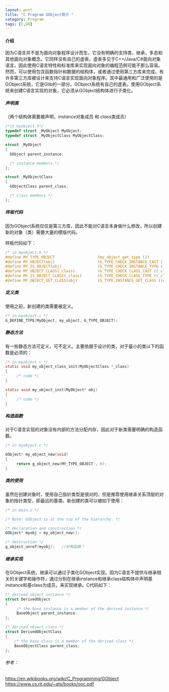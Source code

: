 ```yaml
---
layout: post
title: "C Program GObject简介 "
category: Program
tags: [C,OO]
---
```


#### 介绍


因为C语言并不是为面向对象程序设计而生，它没有明确的支持类，继承，多态和其他面向对象概念。它同样没有自己的虚表，虚表多见于C++/Java/C#面向对象语言。因此使用C语言特性和标准库来实现面向对象的编程范例可能不那么容易。然而，可以使用包含函数指针和数据的结构体，或者通过使用第三方库来完成。有许多第三方库被设计来支持C语言实现面向对象程序。其中最通用和广泛使用的是GObject系统，它是Glib的一部分。GObject系统有自己的虚表。使用GObject系统来创建C语言实现的对象，它必须从GObject结构体进行子类化。

##### 声明类
（两个结构体需要被声明，*instance*对象成员 和 *class*类成员）

```C
/*in myobject.h*/
typedef struct _MyObject MyObject;
typedef struct _MyObjectClass MyObjectClass;

struct _MyObject
{
  GObject parent_instance;

  /* instance members */
};

struct _MyObjectClass
{
  GObjectClass parent_class;

  /* class members */
};
```
##### 样板代码
因为GObject系统仅仅是第三方库，因此不能对C语言本身做什么修改，所以创建新的对象（类）需要大量的模版代码。

样板代码如下：
```C
/* in myobject.h */
#define MY_TYPE_OBJECT                   (my_object_get_type ())
#define MY_OBJECT(obj)                   (G_TYPE_CHECK_INSTANCE_CAST ((obj), MY_TYPE_OBJECT, MyObject))
#define MY_IS_OBJECT(obj)                (G_TYPE_CHECK_INSTANCE_TYPE ((obj), MY_TYPE_OBJECT))
#define MY_OBJECT_CLASS(_class)          (G_TYPE_CHECK_CLASS_CAST ((_class), MY_TYPE_OBJECT, MyObjectClass))
#define MY_IS_OBJECT_CLASS(_class)       (G_TYPE_CHECK_CLASS_TYPE ((_class), MY_TYPE_OBJECT))
#define MY_OBJECT_GET_CLASS(obj)         (G_TYPE_INSTANCE_GET_CLASS ((obj), MY_TYPE_OBJECT, MyObjectClass))
```

##### 定义类
使用之前，新创建的类需要被定义。
```C
/* in myobject.c */
G_DEFINE_TYPE(MyObject, my_object, G_TYPE_OBJECT);
```



##### 静态方法
有一些静态方法可定义，可不定义。主要依据于设计的类，对于最小的类以下的函数是必须的：
```C
/* in myobject.c */
static void my_object_class_init(MyObjectClass *_class)
{
     /* code */
}

static void my_object_init(MyObject* obj)
{
     /* code */
}
```

##### 构造函数
对于C语言实现的对象没有内部的方法分配内存，因此对于新类需要明确的构造函数。
```C
/* in myobject.c */

GObject* my_object_new(void)
{
     return g_object_new(MY_TYPE_OBJECT , 0);
}
```

##### 类的使用
虽然在创建对象时，使用自己指针类型是很对的，但是推荐使用继承关系顶层的对象的指针类型，即最远的基类。新创建的类可以被如下使用：
```C
/* in main.c */

/* Note: GObject is at the top of the hierarchy. */

/* declaration and construction */
GObject* myobj = my_object_new();

/* destruction */
g_object_unref(myobj);   //析构函数？
```

##### 继承实现
在GObject系统，继承可以通过子类化GObject实现。因为C语言不提供与继承相关的关键字和操作符，通过分别在继承instance和继承class结构体中声明基instance和基class为成员，来实现继承。C代码如下：
```C
/* derived object instance */
struct DerivedObject
{
     /* the base instance is a member of the derived instance */
     BaseObject parent_instance;
};

/* derived object class */
struct DerivedObjectClass
{
    /* the base class is a member of the derived class */
    BaseObjectClass parent_class;
};
```

###### 参考：
https://en.wikibooks.org/wiki/C_Programming/GObject
https://www.cs.rit.edu/~ats/books/ooc.pdf

